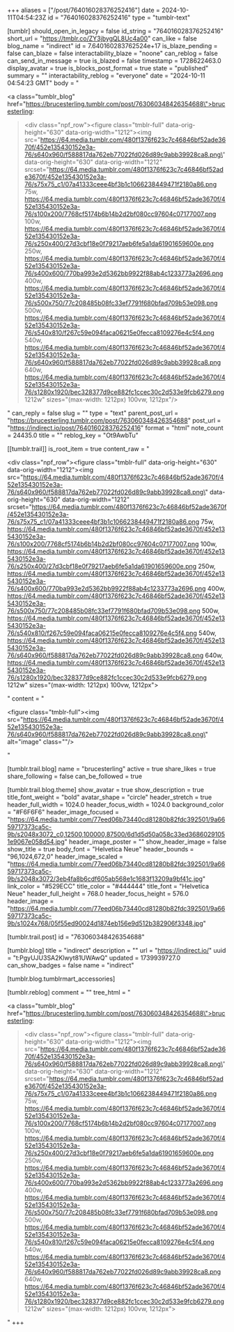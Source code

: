 +++
aliases = ["/post/764016028376252416"]
date = 2024-10-11T04:54:23Z
id = "764016028376252416"
type = "tumblr-text"

[tumblr]
should_open_in_legacy = false
id_string = "764016028376252416"
short_url = "https://tmblr.co/ZY3jbygQL8Uc4a00"
can_like = false
blog_name = "indirect"
id = 7.640160283762524e+17
is_blaze_pending = false
can_blaze = false
interactability_blaze = "noone"
can_reblog = false
can_send_in_message = true
is_blazed = false
timestamp = 1728622463.0
display_avatar = true
is_blocks_post_format = true
state = "published"
summary = ""
interactability_reblog = "everyone"
date = "2024-10-11 04:54:23 GMT"
body = "<p><a class=\"tumblr_blog\" href=\"https://brucesterling.tumblr.com/post/763060348426354688\">brucesterling</a>:</p><blockquote><div class=\"npf_row\"><figure class=\"tmblr-full\" data-orig-height=\"630\" data-orig-width=\"1212\"><img src=\"https://64.media.tumblr.com/480f1376f623c7c46846bf52ade3670f/452e135430152e3a-76/s640x960/f588817da762eb77022fd026d89c9abb39928ca8.png\" data-orig-height=\"630\" data-orig-width=\"1212\" srcset=\"https://64.media.tumblr.com/480f1376f623c7c46846bf52ade3670f/452e135430152e3a-76/s75x75_c1/07a41333ceee4bf3b1c1066238449471f2180a86.png 75w, https://64.media.tumblr.com/480f1376f623c7c46846bf52ade3670f/452e135430152e3a-76/s100x200/7768cf5174b6b14b2d2bf080cc97604c07177007.png 100w, https://64.media.tumblr.com/480f1376f623c7c46846bf52ade3670f/452e135430152e3a-76/s250x400/27d3cbf18e0f79217aeb6fe5a1da61901659600e.png 250w, https://64.media.tumblr.com/480f1376f623c7c46846bf52ade3670f/452e135430152e3a-76/s400x600/770ba993e2d5362bb9922f88ab4c1233773a2696.png 400w, https://64.media.tumblr.com/480f1376f623c7c46846bf52ade3670f/452e135430152e3a-76/s500x750/77c208485b08fc33ef7791f680bfad709b53e098.png 500w, https://64.media.tumblr.com/480f1376f623c7c46846bf52ade3670f/452e135430152e3a-76/s540x810/f267c59e094faca06215e0fecca8109276e4c5f4.png 540w, https://64.media.tumblr.com/480f1376f623c7c46846bf52ade3670f/452e135430152e3a-76/s640x960/f588817da762eb77022fd026d89c9abb39928ca8.png 640w, https://64.media.tumblr.com/480f1376f623c7c46846bf52ade3670f/452e135430152e3a-76/s1280x1920/bec328377d9ce882fc1ccec30c2d533e9fcb6279.png 1212w\" sizes=\"(max-width: 1212px) 100vw, 1212px\"/></figure></div></blockquote>"
can_reply = false
slug = ""
type = "text"
parent_post_url = "https://brucesterling.tumblr.com/post/763060348426354688"
post_url = "https://indirect.io/post/764016028376252416"
format = "html"
note_count = 24435.0
title = ""
reblog_key = "Ot9AwbTu"

[[tumblr.trail]]
is_root_item = true
content_raw = "<p><div class=\"npf_row\"><figure class=\"tmblr-full\" data-orig-height=\"630\" data-orig-width=\"1212\"><img src=\"https://64.media.tumblr.com/480f1376f623c7c46846bf52ade3670f/452e135430152e3a-76/s640x960/f588817da762eb77022fd026d89c9abb39928ca8.png\" data-orig-height=\"630\" data-orig-width=\"1212\" srcset=\"https://64.media.tumblr.com/480f1376f623c7c46846bf52ade3670f/452e135430152e3a-76/s75x75_c1/07a41333ceee4bf3b1c1066238449471f2180a86.png 75w, https://64.media.tumblr.com/480f1376f623c7c46846bf52ade3670f/452e135430152e3a-76/s100x200/7768cf5174b6b14b2d2bf080cc97604c07177007.png 100w, https://64.media.tumblr.com/480f1376f623c7c46846bf52ade3670f/452e135430152e3a-76/s250x400/27d3cbf18e0f79217aeb6fe5a1da61901659600e.png 250w, https://64.media.tumblr.com/480f1376f623c7c46846bf52ade3670f/452e135430152e3a-76/s400x600/770ba993e2d5362bb9922f88ab4c1233773a2696.png 400w, https://64.media.tumblr.com/480f1376f623c7c46846bf52ade3670f/452e135430152e3a-76/s500x750/77c208485b08fc33ef7791f680bfad709b53e098.png 500w, https://64.media.tumblr.com/480f1376f623c7c46846bf52ade3670f/452e135430152e3a-76/s540x810/f267c59e094faca06215e0fecca8109276e4c5f4.png 540w, https://64.media.tumblr.com/480f1376f623c7c46846bf52ade3670f/452e135430152e3a-76/s640x960/f588817da762eb77022fd026d89c9abb39928ca8.png 640w, https://64.media.tumblr.com/480f1376f623c7c46846bf52ade3670f/452e135430152e3a-76/s1280x1920/bec328377d9ce882fc1ccec30c2d533e9fcb6279.png 1212w\" sizes=\"(max-width: 1212px) 100vw, 1212px\"></figure></div></p>"
content = "<p><figure class=\"tmblr-full\"><img src=\"https://64.media.tumblr.com/480f1376f623c7c46846bf52ade3670f/452e135430152e3a-76/s640x960/f588817da762eb77022fd026d89c9abb39928ca8.png\" alt=\"image\" class=\"\"/></figure></p>"

[tumblr.trail.blog]
name = "brucesterling"
active = true
share_likes = true
share_following = false
can_be_followed = true

[tumblr.trail.blog.theme]
show_avatar = true
show_description = true
title_font_weight = "bold"
avatar_shape = "circle"
header_stretch = true
header_full_width = 1024.0
header_focus_width = 1024.0
background_color = "#F6F6F6"
header_image_focused = "https://64.media.tumblr.com/77eed06b73440cd81280b82fdc392501/9a6659717373ca5c-9b/s2048x3072_c0,12500,100000,87500/6d1d5d50a058c33ed36860291051e9067e058d54.jpg"
header_image_poster = ""
show_header_image = false
show_title = true
body_font = "Helvetica Neue"
header_bounds = "96,1024,672,0"
header_image_scaled = "https://64.media.tumblr.com/77eed06b73440cd81280b82fdc392501/9a6659717373ca5c-9b/s2048x3072/3eb4fa8b6cdf605ab568e1c1683f13209a9bf41c.jpg"
link_color = "#529ECC"
title_color = "#444444"
title_font = "Helvetica Neue"
header_full_height = 768.0
header_focus_height = 576.0
header_image = "https://64.media.tumblr.com/77eed06b73440cd81280b82fdc392501/9a6659717373ca5c-9b/s1024x768/05f55ed90024d1874eb156e9d512b382906f3348.jpg"

[tumblr.trail.post]
id = "763060348426354688"

[tumblr.blog]
title = "indirect"
description = ""
url = "https://indirect.io/"
uuid = "t:PgyUJU3SA2Klwyt81UWAwQ"
updated = 1739939727.0
can_show_badges = false
name = "indirect"

[tumblr.blog.tumblrmart_accessories]

[tumblr.reblog]
comment = ""
tree_html = "<p><a class=\"tumblr_blog\" href=\"https://brucesterling.tumblr.com/post/763060348426354688\">brucesterling</a>:</p><blockquote><div class=\"npf_row\"><figure class=\"tmblr-full\" data-orig-height=\"630\" data-orig-width=\"1212\"><img src=\"https://64.media.tumblr.com/480f1376f623c7c46846bf52ade3670f/452e135430152e3a-76/s640x960/f588817da762eb77022fd026d89c9abb39928ca8.png\" data-orig-height=\"630\" data-orig-width=\"1212\" srcset=\"https://64.media.tumblr.com/480f1376f623c7c46846bf52ade3670f/452e135430152e3a-76/s75x75_c1/07a41333ceee4bf3b1c1066238449471f2180a86.png 75w, https://64.media.tumblr.com/480f1376f623c7c46846bf52ade3670f/452e135430152e3a-76/s100x200/7768cf5174b6b14b2d2bf080cc97604c07177007.png 100w, https://64.media.tumblr.com/480f1376f623c7c46846bf52ade3670f/452e135430152e3a-76/s250x400/27d3cbf18e0f79217aeb6fe5a1da61901659600e.png 250w, https://64.media.tumblr.com/480f1376f623c7c46846bf52ade3670f/452e135430152e3a-76/s400x600/770ba993e2d5362bb9922f88ab4c1233773a2696.png 400w, https://64.media.tumblr.com/480f1376f623c7c46846bf52ade3670f/452e135430152e3a-76/s500x750/77c208485b08fc33ef7791f680bfad709b53e098.png 500w, https://64.media.tumblr.com/480f1376f623c7c46846bf52ade3670f/452e135430152e3a-76/s540x810/f267c59e094faca06215e0fecca8109276e4c5f4.png 540w, https://64.media.tumblr.com/480f1376f623c7c46846bf52ade3670f/452e135430152e3a-76/s640x960/f588817da762eb77022fd026d89c9abb39928ca8.png 640w, https://64.media.tumblr.com/480f1376f623c7c46846bf52ade3670f/452e135430152e3a-76/s1280x1920/bec328377d9ce882fc1ccec30c2d533e9fcb6279.png 1212w\" sizes=\"(max-width: 1212px) 100vw, 1212px\"></figure></div></blockquote>"
+++
